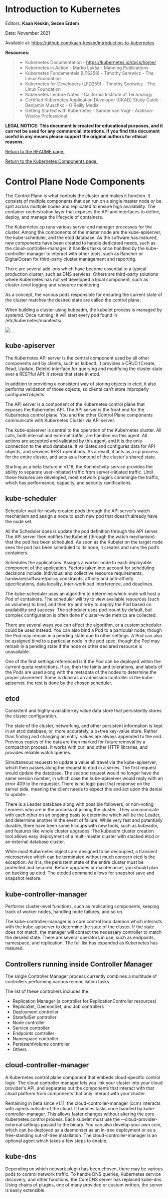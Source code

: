 # Introduction to Kubernetes

Editors: **Kaan Keskin, Sezen Erdem**

Date: November 2021

Available at: https://github.com/kaan-keskin/introduction-to-kubernetes

**Resources:**

> - Kubernetes Documentation - https://kubernetes.io/docs/home/
> - Kubernetes in Action - Marko Lukša - Manning Publications
> - Kubernetes Fundamentals (LFS258) - Timothy Serewicz - The Linux Foundation
> - Kubernetes for Developers (LFD259) - Timothy Serewicz - The Linux Foundation
> - Kubernetes Lecture Notes - California Institute of Technology
> - Certified Kubernetes Application Developer (CKAD) Study Guide - Benjamin Muschko - O'Reilly Media
> - Getting Started with Kubernetes - Sander van Vugt - Addison-Wesley Professional

**LEGAL NOTICE: This document is created for educational purposes, and it can not be used for any commercial intentions. If you find this document useful in any means please support the original authors for ethical reasons.** 

[Return to the README page.](README.md)

[Return to the Kubernetes Components page.](KubernetesComponents.md)

# Control Plane Node Components

The Control Plane is what controls the cluster and makes it function. It consists of multiple components that can run on a single master node or be split across multiple nodes and replicated to ensure high availability. The container orchestration layer that exposes the API and interfaces to define, deploy, and manage the lifecycle of containers.

The Kubernetes cp runs various server and manager processes for the cluster. Among the components of the master node are the kube-apiserver, the kube-scheduler, and the etcd database. As the software has matured, new components have been created to handle dedicated needs, such as the cloud-controller-manager; it handles tasks once handled by the kube-controller-manager to interact with other tools, such as Rancher or DigitalOcean for third-party cluster management and reporting. 

There are several add-ons which have become essential to a typical production cluster, such as DNS services. Others are third-party solutions where Kubernetes has not yet developed a local component, such as cluster-level logging and resource monitoring.

As a concept, the various pods responsible for ensuring the current state of the cluster matches the desired state are called the control plane.

When building a cluster using kubeadm, the kubelet process is managed by systemd. Once running, it will start every pod found in /etc/kubernetes/manifests/.

<img src=".\images\p2_kubernetes_components.jpg"/>

## kube-apiserver

The Kubernetes API server is the central component used by all other components and by clients, such as kubectl. It provides a CRUD (Create, Read, Update, Delete) interface for querying and modifying the cluster state over a RESTful API. It stores that state in etcd.

In addition to providing a consistent way of storing objects in etcd, it also performs validation of those objects, so clients can’t store improperly configured objects 

The API server is a component of the Kubernetes control plane that exposes the Kubernetes API. The API server is the front end for the Kubernetes control plane. You and the other Control Plane components communicate with Kubernetes Cluster via API server.

The kube-apiserver is central to the operation of the Kubernetes cluster. All calls, both internal and external traffic, are handled via this agent. All actions are accepted and validated by this agent, and it is the only connection to the etcd database. It validates and configures data for API objects, and services REST operations. As a result, it acts as a cp process for the entire cluster, and acts as a frontend of the cluster's shared state.

Starting as a beta feature in v1.18, the Konnectivity service provides the ability to separate user-initiated traffic from server-initiated traffic. Until these features are developed, most network plugins commingle the traffic, which has performance, capacity, and security ramifications.

## kube-scheduler

Scheduler wait for newly created pods through the API server’s watch mechanism and assign a node to each new pod that doesn’t already have the node set.

All the Scheduler does is update the pod definition through the API server. The API server then notifies the Kubelet (through the watch mechanism) that the pod has been scheduled. As soon as the Kubelet on the target node sees the pod has been scheduled to its node, it creates and runs the pod’s containers.

Schedules the applications. Assigns a worker node to each deployable component of the application. Factors taken into account for scheduling decisions include: individual and collective resource requirements, hardware/software/policy constraints, affinity and anti-affinity specifications, data locality, inter-workload interference, and deadlines.

The kube-scheduler uses an algorithm to determine which node will host a Pod of containers. The scheduler will try to view available resources (such as volumes) to bind, and then try and retry to deploy the Pod based on availability and success. The scheduler uses pod-count by default, but complex configuration is often done if cluster-wide metrics are collected.

There are several ways you can affect the algorithm, or a custom scheduler could be used instead. You can also bind a Pod to a particular node, though the Pod may remain in a pending state due to other settings. A Pod can also be assigned bind to a particular node in the pod spec, though the Pod may remain in a pending state if the node or other declared resource is unavailable.

One of the first settings referenced is if the Pod can be deployed within the current quota restrictions. If so, then the taints and tolerations, and labels of the Pods are used along with the metadata of the nodes to determine the proper placement. Some is done as an admission controller in the kube-apiserver, the rest is done by the chosen scheduler.

## etcd

Consistent and highly-available key value data store that persistently stores the cluster configuration.

The state of the cluster, networking, and other persistent information is kept in an etcd database, or, more accurately, a b+tree key-value store. Rather than finding and changing an entry, values are always appended to the end. Previous copies of the data are then marked for future removal by a compaction process. It works with curl and other HTTP libraries, and provides reliable watch queries.

Simultaneous requests to update a value all travel via the kube-apiserver, which then passes along the request to etcd in a series. The first request would update the database. The second request would no longer have the same version number, in which case the kube-apiserver would reply with an error 409 to the requester. There is no logic past that response on the server side, meaning the client needs to expect this and act upon the denial to update.

There is a Leader database along with possible followers, or non-voting Learners who are in the process of joining the cluster.  They communicate with each other on an ongoing basis to determine which will be the Leader, and determine another in the event of failure. While very fast and potentially durable, there have been some hiccups with new tools, such as kubeadm, and features like whole cluster upgrades. The kubeadm cluster creation tool allows easy deployment of a multi-master cluster with stacked etcd or an external database cluster.

While most Kubernetes objects are designed to be decoupled, a transient microservice which can be terminated without much concern etcd is the exception. As it is, the persistent state of the entire cluster must be protected and secured. Before upgrades or maintenance, you should plan on backing up etcd. The etcdctl command allows for snapshot save and snapshot restore.

## kube-controller-manager

Performs cluster-level functions, such as replicating components, keeping track of worker nodes, handling node failures, and so on.

The kube-controller-manager is a core control loop daemon which interacts with the kube-apiserver to determine the state of the cluster. If the state does not match, the manager will contact the necessary controller to match the desired state. There are several operators in use, such as endpoints, namespace, and replication. The full list has expanded as Kubernetes has matured. 

## Controllers running inside Controller Manager

The single Controller Manager process currently combines a multitude of controllers performing various reconciliation tasks.

The list of these controllers includes the:

- Replication Manager (a controller for ReplicationController resources)
- ReplicaSet, DaemonSet, and Job controllers
- Deployment controller
- StatefulSet controller
- Node controller
- Service controller
- Endpoints controller
- Namespace controller
- PersistentVolume controller
- Others

## cloud-controller-manager

A Kubernetes control plane component that embeds cloud-specific control logic. The cloud controller manager lets you link your cluster into your cloud provider's API, and separates out the components that interact with that cloud platform from components that only interact with your cluster.

Remaining in beta since v1.11, the cloud-controller-manager (ccm) interacts with agents outside of the cloud. It handles tasks once handled by kube-controller-manager. This allows faster changes without altering the core Kubernetes control process. Each kubelet must use the --cloud-provider-external settings passed to the binary. You can also develop your own ccm, which can be deployed as a daemonset as an in-tree deployment or as a free-standing out-of-tree installation. The cloud-controller-manager is an optional agent which takes a few steps to enable.

## kube-dns

Depending on which network plugin has been chosen, there may be various pods to control network traffic. To handle DNS queries, Kubernetes service discovery, and other functions, the CoreDNS server has replaced kube-dns. Using chains of plugins, one of many provided or custom written, the server is easily extensible.
